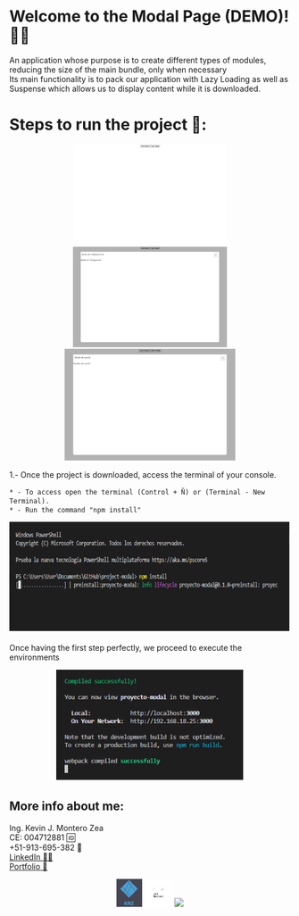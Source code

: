 # Welcome to the Modal Page (DEMO)!📄📑
An application whose purpose is to create different types of modules, reducing the size of the main bundle, only when necessary  
Its main functionality is to pack our application with Lazy Loading as well as Suspense which allows us to display content while it is downloaded.

# Steps to run the project 🚨:
<p align="center">
  <img height="180"src="src/Img/01.png" />
  <img height="180" src="src/Img/02.png" />
  <img height="200" src="src/Img/03.png" />
</p>

1.- Once the project is downloaded, access the terminal of your console.

    * - To access open the terminal (Control + Ñ) or (Terminal - New Terminal).
    * - Run the command "npm install"
   
<p align="center">
  <img height="200" src="src/Img/04.png" />
</p>
                
Once having the first step perfectly, we proceed to execute the environments

<p align="center">
  <img height="200" src="src/Img/05.png" />
</p>


## More info about me: 
<div id="badges" >
Ing. Kevin J. Montero Zea 
</div>
<div id="badges" >
CE: 004712881 🆔
</div>
<div id="badges" >
+51-913-695-382 📱
</div>
<div id="badges" >
<a href="https://www.linkedin.com/in/kevin913montero/">
    LinkedIn 👨‍🦰
  </a>
</div>
<div id="badges" >
<a href="https://portfoliokjmz.netlify.app/">
    Portfolio 💼
  </a>
</div>


<p align="center">
<img height="50" src="src/Img/logo2.png" />
<img height="50" src="src/Img/logo3.png" />
<img height="50" src="src/Img/Sin título.png" />
</p>
